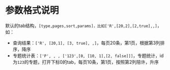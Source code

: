 # 参数格式说明

默认的tab结构，`[type,pages,sort,params]，比如['R',[20,2],[2,true],,]`，如：

* 查询结果：`['R', [20,1], [3, true], ,]`，每页20条，第1页，根据第3列排序，降序
* 专题统计表：`['P', , , ['123',[0, [10, 1],[2, false]]]`，专题统计，id为`123`的专题，打开下标0的tab，每页10条，第1页，按照第2列陪许，升序